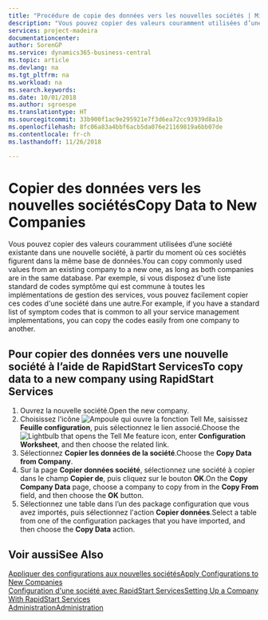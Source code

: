 ```yaml
---
title: "Procédure de copie des données vers les nouvelles sociétés | Microsoft Docs"
description: "Vous pouvez copier des valeurs couramment utilisées d’une société existante dans une nouvelle société, à partir du moment où ces sociétés figurent dans la même base de données. Par exemple, si vous disposez d'une liste standard de codes symptôme qui est commune à toutes les implémentations de gestion des services, vous pouvez facilement copier ces codes d'une société dans une autre."
services: project-madeira
documentationcenter: 
author: SorenGP
ms.service: dynamics365-business-central
ms.topic: article
ms.devlang: na
ms.tgt_pltfrm: na
ms.workload: na
ms.search.keywords: 
ms.date: 10/01/2018
ms.author: sgroespe
ms.translationtype: HT
ms.sourcegitcommit: 33b900f1ac9e295921e7f3d6ea72cc93939d8a1b
ms.openlocfilehash: 8fc06a83a4bbf6acb5da076e21169819a6bb07de
ms.contentlocale: fr-ch
ms.lasthandoff: 11/26/2018

---
```

# <a name="copy-data-to-new-companies"></a><span data-ttu-id="4b4a4-104">Copier des données vers les nouvelles sociétés</span><span class="sxs-lookup"><span data-stu-id="4b4a4-104">Copy Data to New Companies</span></span>
<span data-ttu-id="4b4a4-105">Vous pouvez copier des valeurs couramment utilisées d’une société existante dans une nouvelle société, à partir du moment où ces sociétés figurent dans la même base de données.</span><span class="sxs-lookup"><span data-stu-id="4b4a4-105">You can copy commonly used values from an existing company to a new one, as long as both companies are in the same database.</span></span> <span data-ttu-id="4b4a4-106">Par exemple, si vous disposez d'une liste standard de codes symptôme qui est commune à toutes les implémentations de gestion des services, vous pouvez facilement copier ces codes d'une société dans une autre.</span><span class="sxs-lookup"><span data-stu-id="4b4a4-106">For example, if you have a standard list of symptom codes that is common to all your service management implementations, you can copy the codes easily from one company to another.</span></span>  

## <a name="to-copy-data-to-a-new-company-using-rapidstart-services"></a><span data-ttu-id="4b4a4-107">Pour copier des données vers une nouvelle société à l’aide de RapidStart Services</span><span class="sxs-lookup"><span data-stu-id="4b4a4-107">To copy data to a new company using RapidStart Services</span></span>  
1. <span data-ttu-id="4b4a4-108">Ouvrez la nouvelle société.</span><span class="sxs-lookup"><span data-stu-id="4b4a4-108">Open the new company.</span></span>  
2. <span data-ttu-id="4b4a4-109">Choisissez l'icône ![Ampoule qui ouvre la fonction Tell Me](media/ui-search/search_small.png "Dites-moi ce que vous voulez faire"), saisissez **Feuille configuration**, puis sélectionnez le lien associé.</span><span class="sxs-lookup"><span data-stu-id="4b4a4-109">Choose the ![Lightbulb that opens the Tell Me feature](media/ui-search/search_small.png "Tell me what you want to do") icon, enter **Configuration Worksheet**, and then choose the related link.</span></span>  
3. <span data-ttu-id="4b4a4-110">Sélectionnez **Copier les données de la société**.</span><span class="sxs-lookup"><span data-stu-id="4b4a4-110">Choose the **Copy Data from Company**.</span></span>  
4. <span data-ttu-id="4b4a4-111">Sur la page **Copier données société**, sélectionnez une société à copier dans le champ **Copier de**, puis cliquez sur le bouton **OK**.</span><span class="sxs-lookup"><span data-stu-id="4b4a4-111">On the **Copy Company Data** page, choose a company to copy from in the **Copy From** field, and then choose the **OK** button.</span></span>  
5. <span data-ttu-id="4b4a4-112">Sélectionnez une table dans l’un des package configuration que vous avez importés, puis sélectionnez l'action **Copier données**.</span><span class="sxs-lookup"><span data-stu-id="4b4a4-112">Select a table from one of the configuration packages that you have imported, and then choose the **Copy Data** action.</span></span>

## <a name="see-also"></a><span data-ttu-id="4b4a4-113">Voir aussi</span><span class="sxs-lookup"><span data-stu-id="4b4a4-113">See Also</span></span>
[<span data-ttu-id="4b4a4-114">Appliquer des configurations aux nouvelles sociétés</span><span class="sxs-lookup"><span data-stu-id="4b4a4-114">Apply Configurations to New Companies</span></span>](admin-apply-configuration-to-new-companies.md)  
[<span data-ttu-id="4b4a4-115">Configuration d'une société avec RapidStart Services</span><span class="sxs-lookup"><span data-stu-id="4b4a4-115">Setting Up a Company With RapidStart Services</span></span>](admin-set-up-a-company-with-rapidstart.md)  
[<span data-ttu-id="4b4a4-116">Administration</span><span class="sxs-lookup"><span data-stu-id="4b4a4-116">Administration</span></span>](admin-setup-and-administration.md)


